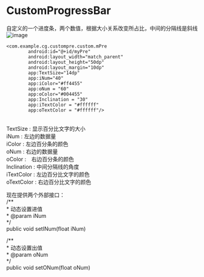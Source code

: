 # CustomProgressBar
自定义的一个进度条，两个数值，根据大小关系改变所占比，中间的分隔线是斜线
![image](https://github.com/chen6665758/CustomProgressBar/blob/master/pic.png)
<br />
```
<com.example.cg.custompre.custom.mPre
        android:id="@+id/myPre"
        android:layout_width="match_parent"
        android:layout_height="50dp"
        android:layout_margin="10dp"
        app:TextSize="14dp"
        app:iNum="40"
        app:iColor="#ff4455"
        app:oNum = "60"
        app:oColor="#004455"
        app:Inclination = "30"
        app:iTextColor = "#ffffff"
        app:oTextColor = "#ffffff"/>
```
<br />
TextSize  :  显示百分比文字的大小　　　　　　<br />
iNum      :  左边的数据量　　　　　　　　　　<br />
iColor    :  左边百分条的颜色　　　　　　　　<br />
oNum      :  右边的数据量　　　　　　　　　　<br />
oColor    :　右边百分条的颜色　　　　　　　　<br />
Inclination : 中间分隔线的角度　　　　　　　 <br />
iTextColor  : 左边百分比文字的颜色           <br />
oTextColor  : 右边百分比文字的颜色

现在提供两个外部接口：　<br />
/**<br />
     * 动态设置进值<br />
     * @param iNum<br />
     */<br />
public void setINum(float iNum)<br />

/**<br />
     * 动态设置出值<br />
     * @param oNum<br />
     */<br />
    public void setONum(float oNum)<br />
